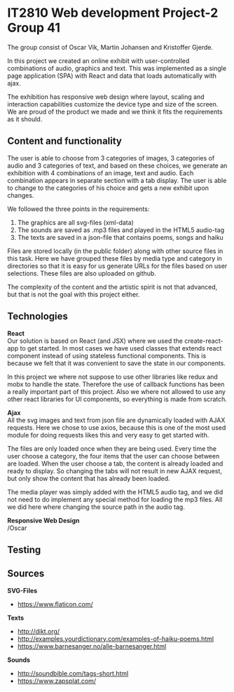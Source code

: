 # IT2810 Web development Project-2 Group 41

The group consist of Oscar Vik, Martin Johansen and Kristoffer Gjerde.

In this project we created an online exhibit with user-controlled combinations of audio, 
graphics and text. This was implemented as a single page application (SPA) with React and data 
that loads automatically with ajax.

The exhibition has responsive web design where layout, scaling and interaction capabilities 
customize the device type and size of the screen. We are proud of the product we made and we 
think it fits the requirements  as it should.

## Content and functionality
The user is able to choose from 3 categories of images, 3 categories of audio and 3 categories of text,
and based on these choices, we generate an exhibition with 4 combinations of an image, text and 
audio. Each combination appears in separate section with a tab display.
The user is able to change to the categories of his choice and gets a new exhibit upon changes.

We followed the three points in the requirements:
1. The graphics are all svg-files (xml-data)
2. The sounds are saved as .mp3 files and played in the HTML5 audio-tag
3. The texts are saved in a json-file that contains poems, songs and haiku

Files are stored locally (in the public folder) along with other source files in this task. Here we 
have grouped these files by media type and category in directories so that it is 
easy for us generate URLs for the files based on user selections. These files are
also uploaded on github.

The complexity of the content and the artistic spirit is not that advanced, but that is not the goal with
this project either. 

## Technologies
**React**   
Our solution is based on React (and JSX) where we used the create-react-app to get started. In most cases 
we have used classes that extends react component instead of using stateless functional components. This is 
because we felt that it was convenient to save the state in our components.

In this project we where not suppose to use other libraries like redux and mobx to handle the state. 
Therefore the use of callback functions has been a really important part of this project. Also we where 
not allowed to use any other react libraries for UI components, so everything is made from scratch. 

**Ajax**   
All the svg images and text from json file are dynamically loaded with AJAX requests. Here we chose 
to use axios, because this is one of the most used module for doing requests likes this and very easy to
get started with.

The files are only loaded once when they are being used. Every time the user choose a category, the
four items that the user can choose between are loaded. When the user choose a tab, the content is already
loaded and ready to display. So changing the tabs will not result in new AJAX request, but only show the
content that has already been loaded.

The media player was simply added with the HTML5 audio tag, and we did not need to do implement any
special method for loading the mp3 files. All we did here where changing the source path in the audio tag.

**Responsive Web Design**  
/Oscar

## Testing   



## Sources
**SVG-Files**
* https://www.flaticon.com/

**Texts**
* http://dikt.org/
* http://examples.yourdictionary.com/examples-of-haiku-poems.html
* https://www.barnesanger.no/alle-barnesanger.html

**Sounds**
* http://soundbible.com/tags-short.html
* https://www.zapsplat.com/

